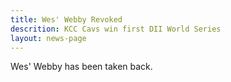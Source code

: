 ```yaml
---
title: Wes' Webby Revoked
descrition: KCC Cavs win first DII World Series
layout: news-page
---
```


Wes' Webby has been taken back.
